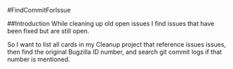 #FindCommitForIssue

##Introduction
While cleaning up old open issues I find issues 
that have been fixed but are still open.

So I want to list all cards in my Cleanup project that
reference issues issues, then find the original Bugzilla 
ID number, and search git commit logs if that number is mentioned.

